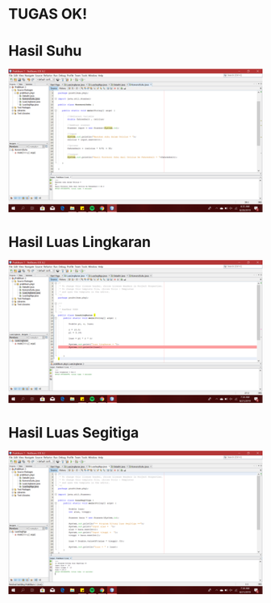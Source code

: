 # TUGAS OK!
# Hasil Suhu
![Alt Text](https://github.com/inamyrpl28/JobsheetOperator/blob/master/2019-08-20%20(2).png)
# Hasil Luas Lingkaran
![Alt Text](https://github.com/inamyrpl28/JobsheetOperator/blob/master/2019-08-21%20(1).png)
# Hasil Luas Segitiga
![Alt Text](https://github.com/inamyrpl28/JobsheetOperator/blob/master/2019-08-21%20(2).png)
